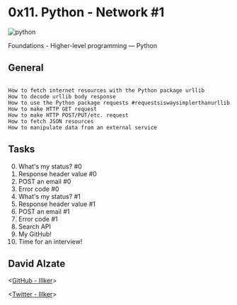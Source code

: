 # 0x11. Python - Network #1


![python](https://www.meme-arsenal.com/memes/cc5e2b60d03d433aa12ebfb94f82ead4.jpg)


 Foundations - Higher-level programming ― Python

## General

```

How to fetch internet resources with the Python package urllib
How to decode urllib body response
How to use the Python package requests #requestsiswaysimplerthanurllib
How to make HTTP GET request
How to make HTTP POST/PUT/etc. request
How to fetch JSON resources
How to manipulate data from an external service

```

## Tasks

0. What's my status? #0
1. Response header value #0
2. POST an email #0
3. Error code #0
4. What's my status? #1
5. Response header value #1
6. POST an email #1
7. Error code #1
8. Search API
9. My GitHub!
10. Time for an interview!


## David Alzate 

<[GitHub - Illker](https://github.com/illker)>

<[Twitter - Illker](https://twitter.com/illker)>